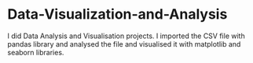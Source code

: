 # Data-Visualization-and-Analysis
I did Data Analysis and Visualisation projects. I imported the CSV file with pandas library and analysed the file and visualised it with matplotlib and seaborn libraries.
